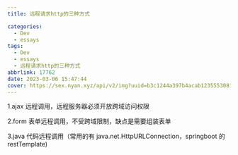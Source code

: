 ```yaml
---
title: 远程请求http的三种方式

categories:
  - Dev
  - essays
tags:
  - Dev
  - essays
  - 远程请求http的三种方式
abbrlink: 17762
date: 2023-03-06 15:47:44
cover: https://sex.nyan.xyz/api/v2/img?uuid=b3c1244a397b4acab1235553081a7434
---
```


1.ajax 远程调用，远程服务器必须开放跨域访问权限

2.form 表单远程调用，不受跨域限制，缺点是需要组装表单

3.java 代码远程调用（常用的有 java.net.HttpURLConnection，springboot 的 restTemplate)